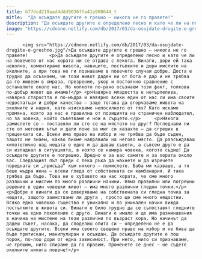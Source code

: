 ```yaml
---
title: b77dcd219aad4ddd9036ffa41a908644_t
mitle:  "Да осъждате другите е грешно – никога не го правете!"
description: "Да осъждате другите е определено лесно и като че ли на повечето от нас хората ни се отдава с лекота. Винаги, дори ей така неволно, коментираме живота, навиците, постъпките и дори мислите на околните, а при това не ги познаваме в повечето случаи добре. Доста е трудно да осъзнаем, че този живот даден ни от …"
image: "https://cdnone.netlify.com/db/2017/03/da-osujdate-drugite-e-greshno.jpg"
---
```


          <img src="https://cdnone.netlify.com/db/2017/03/da-osujdate-drugite-e-greshno.jpg"/>Да осъждате другите е грешно – никога не го правете!        <p>Да осъждате другите е определено лесно и като че ли на повечето от нас хората ни се отдава с лекота. Винаги, дори ей така неволно, коментираме живота, навиците, постъпките и дори мислите на околните, а при това не ги познаваме в повечето случаи добре. Доста е трудно да осъзнаем, че този живот даден ни от бога е дар и не трябва да го живеем в омраза, презрение, укор и постоянно сравнение с останалите около нас. Но колкото по-рано осъзнаем този факт, толкова по-добър живот ще имаме!</p> <p>Навярно младостта е нетърпелива, навярно старостта е по-мъдра и навярно всеки един от нас си има своите недостатъци и добри качества – защо тогава да вгорчаваме живота на околните и нашия, като изискваме непосилното от тях? Като искаме промяна, която за нас е правилна от позицията на страничен наблюдател, но за човека, който съветваме е нож в сърцето.</p>     <p>Някога замислете се – поставяли ли сте се на мястото на друг? Погледнали ли сте от неговия ъгъл и дали поне за миг си казахте – да сгреших в преценката си. Всеки има право на избор и не трябва да бъде съден, защото не знаем, какво бихме направили на негово място. Да разсъждаваш хипотетично над нещата е едно и да даваш съвети, а съвсем друго е да си изпаднал в ситуацията, в която се намира човека, когото съдиш! Да осъждате другите е погрешно. Вредно е за вас самите и за хората около вас. Следващият път преди с лека ръка да махнете и да изречете поредната си „присъда“ към някого – помислете. Баба ми казваше, а тя беше мъдра жена – всеки гледа от собствената си камбанария. И така трябва да бъде. Това ни е хубавото на нас хората, че сме много различни и мислим по много различни начини. Няма правилни или погрешни решение в един човешки живот – има много различни гледни точки.</p>     <p>Добре е винаги да се доверяваме на собствената си гледна точка за нещата, защото заимстваме ли друга , просто ще сме много нещастни. Всяко едно човешко същество е уникално и по уникален начин вижда постъпките в живота си. Винаги е било трудно да се съпоставят гледните точки на едно поколение с друго. Винаги е имало и ще има разминавания в начина на мислене на тези различни по възраст хора. Но начинът да дадеш съвет, насока, да споделиш опита си – определено не е да осъждате другите. Всеки има своето свещено право на избор и не бива да бъде притискан, манипулиран и осъждан. Да осъждате другите е лош порок, по-лош дори от една зависимост. При него, нито си признаваме, че грешим, нито спираме да го правим. Променете се днес – не съдете околните никога повече!</p>        